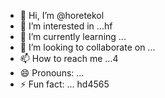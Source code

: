 - 👋 Hi, I’m @horetekol
- 👀 I’m interested in ...hf
- 🌱 I’m currently learning ...
- 💞️ I’m looking to collaborate on ...
- 📫 How to reach me ...4
- 😄 Pronouns: ...
- ⚡ Fun fact: ...
hd4565
<!---ddd
horetekol/horetekol is a ✨ special ✨ repository because its `README.md` (this file) appears on your GitHub profile.
You can click the Preview link to take a look at your changes.63fhghfg
